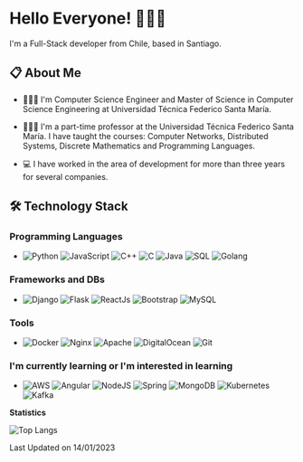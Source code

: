 # Hello Everyone! 👨🏽‍💻

I'm a Full-Stack developer from Chile, based in Santiago.

## 📋 About Me

- 🧑🏻‍🎓 I'm Computer Science Engineer and Master of Science in Computer Science Engineering at Universidad Técnica Federico Santa María.

- 🧑🏻‍🏫 I'm a part-time professor at the Universidad Técnica Federico Santa María. I have taught the courses: Computer Networks, Distributed Systems, Discrete Mathematics and Programming Languages.

- 💻 I have worked in the area of development for more than three years for several companies.

## 🛠 Technology Stack

### Programming Languages

- ![Python](https://img.shields.io/badge/-Python-EEEEEE?style=flat-square&logo=Python)
  ![JavaScript](https://img.shields.io/badge/-JavaScript-EEEEEE?style=flat-square&logo=JavaScript)
  ![C++](https://img.shields.io/badge/-C++-EEEEEE?style=flat-square&logo=c%2b%2b&logoColor=00599C)
  ![C](https://img.shields.io/badge/-C-EEEEEE?style=flat-square&logo=C)
  ![Java](https://img.shields.io/badge/-Java-EEEEEE?style=flat-square&logo=Java&logoColor=007396)
  ![SQL](https://img.shields.io/badge/-SQL-EEEEEE?style=flat-square&logo=MySQL)
  ![Golang](https://img.shields.io/badge/-Go-EEEEEE?style=flat-square&logo=Go)

### Frameworks and DBs

- ![Django](https://img.shields.io/badge/-Django-EEEEEE?style=flat-square&logo=Django&logoColor=darkgreen) ![Flask](https://img.shields.io/badge/-Flask-EEEEEE?style=flat-square&logo=Flask&logoColor=000) ![ReactJs](https://img.shields.io/badge/-ReactJs-EEEEEE?style=flat-square&logo=REACT) ![Bootstrap](https://img.shields.io/badge/-Bootstrap-EEEEEE?style=flat-square&logo=Bootstrap) ![MySQL](https://img.shields.io/badge/-MySQL-EEEEEE?style=flat-square&logo=Mysql)

### Tools

- ![Docker](https://img.shields.io/badge/-Docker-EEEEEE?style=flat-square&logo=docker) ![Nginx](https://img.shields.io/badge/-Nginx-EEEEEE?style=flat-square&logo=nginx&logoColor=green) ![Apache](https://img.shields.io/badge/-Apache-EEEEEE?style=flat-square&logo=apache&logoColor=purple) ![DigitalOcean](https://img.shields.io/badge/-DigitalOcean-EEEEEE?style=flat-square&logo=DigitalOcean) ![Git](https://img.shields.io/badge/-Git-EEEEEE?style=flat-square&logo=git)

### I'm currently learning or I'm interested in learning

- ![AWS](https://img.shields.io/badge/AWS-EEEEEE?style=flat-square&logo=amazon-aws&logoColor=orange) ![Angular](https://img.shields.io/badge/Angular-EEEEEE?style=flat-square&logo=angular&logoColor=red) ![NodeJS](https://img.shields.io/badge/node.js-EEEEEE?style=flat-square&logo=node.js) ![Spring](https://img.shields.io/badge/spring-EEEEEE.svg?style=flat-square&logo=spring&logoColor=green) ![MongoDB](https://img.shields.io/badge/-MongoDB-EEEEEE?style=flat-square&logo=MongoDB&logoColor=green) ![Kubernetes](https://img.shields.io/badge/-Kubernetes-EEEEEE?style=flat-square&logo=Kubernetes&logoColor=yellow) ![Kafka](https://img.shields.io/badge/-Kafka-EEEEEE?style=flat-square&logo=apachekafka&logoColor=000)

**Statistics**

![Top Langs](https://github-readme-stats.vercel.app/api/top-langs/?username=Jor-Diaz)

Last Updated on 14/01/2023

<!--
**Jor-Diaz/Jor-Diaz** is a ✨ _special_ ✨ repository because its `README.md` (this file) appears on your GitHub profile.

Here are some ideas to get you started:

- 🔭 I’m currently working on ...
- 🌱 I’m currently learning ...
- 👯 I’m looking to collaborate on ...
- 🤔 I’m looking for help with ...
- 💬 Ask me about ...
- 📫 How to reach me: ...
- 😄 Pronouns: ...
- ⚡ Fun fact: ...
-->
